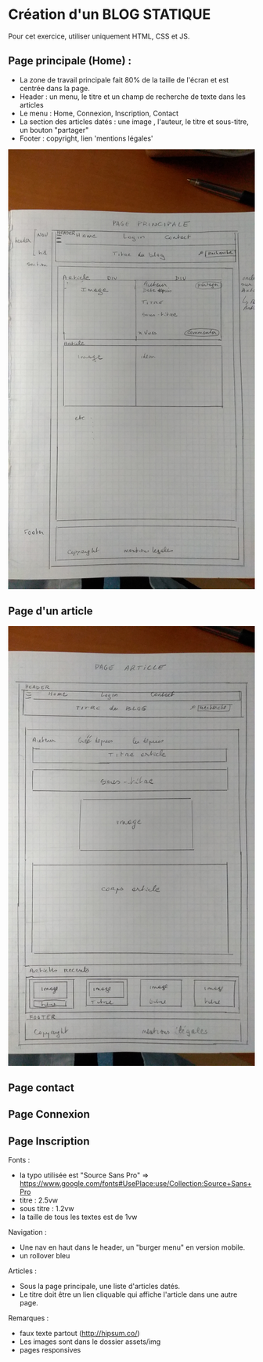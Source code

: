 # Création d'un BLOG STATIQUE

Pour cet exercice, utiliser uniquement HTML, CSS et JS.

## Page principale (Home) :
- La zone de travail principale fait 80% de la taille de l'écran et est centrée dans la page.
- Header : un menu, le titre et un champ de recherche de texte dans les articles
- Le menu : Home, Connexion, Inscription, Contact
- La section des articles datés : une image , l'auteur, le titre et sous-titre, un bouton "partager"
- Footer : copyright, lien 'mentions légales'
 
![maquette](assets\img\homepage.jpg "maquette")

## Page d'un article
![maquette](./assets/img/pageArticle.jpg "maquette")

## Page contact

## Page Connexion

## Page Inscription



Fonts :
- la typo utilisée est "Source Sans Pro" => https://www.google.com/fonts#UsePlace:use/Collection:Source+Sans+Pro
- titre : 2.5vw
- sous titre : 1.2vw
- la taille de tous les textes est de 1vw 

Navigation :
- Une nav en haut dans le header, un "burger menu" en version mobile. 
- un rollover bleu 

Articles :
- Sous la page principale, une liste d'articles datés. 
- Le titre doit être un lien cliquable qui affiche l'article dans une autre page.

Remarques :
- faux texte partout (http://hipsum.co/)
- Les images sont dans le dossier assets/img
- pages responsives 

